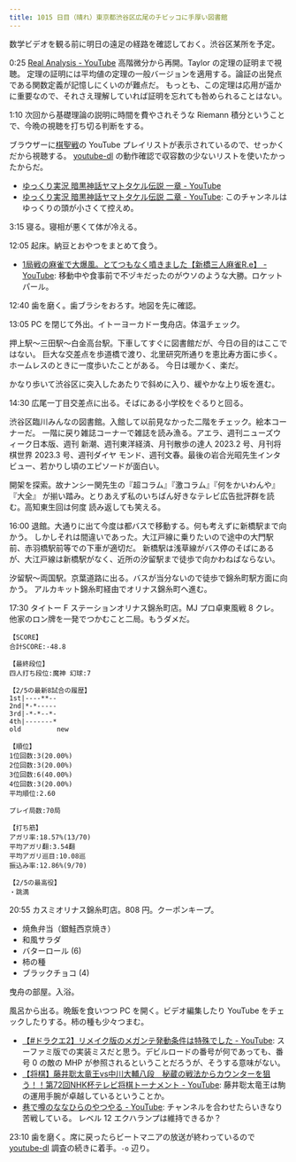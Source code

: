 ```yaml
---
title: 1015 日目（晴れ）東京都渋谷区広尾のチビッコに手厚い図書館
---
```


数学ビデオを観る前に明日の遠足の経路を確認しておく。渋谷区某所を予定。

0:25 [Real Analysis - YouTube](https://www.youtube.com/playlist?list=PLBh2i93oe2quABbNq4I_-hyjhW8eOdgrO)
高階微分から再開。Taylor の定理の証明まで視聴。
定理の証明には平均値の定理の一般バージョンを適用する。論証の出発点である関数定義が記憶しにくいのが難点だ。
もっとも、この定理は応用が遥かに重要なので、それさえ理解していれば証明を忘れても咎められることはない。

1:10 次回から基礎理論の説明に時間を費やされそうな Riemann 積分ということで、今晩の視聴を打ち切る判断をする。

ブラウザーに[棋聖戦](https://www.youtube.com/watch?v=Vx8yT-IlSF0&list=PL-Mcbyr-xleK4csDhDuzYVdQGbxwhPqLA)の
YouTube プレイリストが表示されているので、せっかくだから視聴する。
[youtube-dl] の動作確認で収容数の少ないリストを使いたかったからだ。

* [ゆっくり実況 暗黒神話ヤマトタケル伝説 一章 - YouTube](https://www.youtube.com/watch?v=CuRHoawc8Hw)
* [ゆっくり実況 暗黒神話ヤマトタケル伝説 二章 - YouTube](https://www.youtube.com/watch?v=eNU-_zqkSgs):
  このチャンネルはゆっくりの頭が小さくて控えめ。

3:15 寝る。寝相が悪くて体が冷える。

12:05 起床。納豆とおやつをまとめて食う。

* [1局戦の麻雀で大爆風。とてつもなく噴きました【新橋三人麻雀R.e】 - YouTube](https://www.youtube.com/watch?v=szD_JrqM9LQ):
  移動中や食事前で不ヅキだったのがウソのような大勝。ロケットパール。

12:40 歯を磨く。歯ブラシをおろす。地図を先に確認。

13:05 PC を閉じて外出。イトーヨーカドー曳舟店。体温チェック。

押上駅～三田駅～白金高台駅。下車してすぐに図書館だが、今日の目的はここではない。
巨大な交差点を歩道橋で渡り、北里研究所通りを恵比寿方面に歩く。ホームレスのときに一度歩いたことがある。
今日は暖かく、楽だ。

かなり歩いて渋谷区に突入したあたりで斜めに入り、緩やかな上り坂を進む。

14:30 広尾一丁目交差点に出る。そばにある小学校をぐるりと回る。
<blockquote class="twitter-tweet"
  data-conversation="none"
  data-media-max-width="480" data-theme="dark" data-align="center">
<a href="https://twitter.com/showa_yojyo/status/1622244654728237056"></a>
</blockquote>

渋谷区臨川みんなの図書館。入館して以前見なかった二階をチェック。絵本コーナーだ。
一階に戻り雑誌コーナーで雑誌を読み漁る。アエラ、週刊ニューズウィーク日本版、週刊
新潮、週刊東洋経済、月刊散歩の達人 2023.2 号、月刊将棋世界 2023.3 号、週刊ダイヤ
モンド、週刊文春。最後の岩合光昭先生インタビュー、若かりし頃のエピソードが面白い。

開架を探索。故ナンシー関先生の『超コラム』『激コラム』『何をかいわんや』『大全』
が揃い踏み。とりあえず私のいちばん好きなテレビ広告批評群を読む。高知東生回は何度
読み返しても笑える。

16:00 退館。大通りに出て今度は都バスで移動する。何も考えずに新橋駅まで向かう。
しかしそれは間違いであった。大江戸線に乗りたいので途中の大門駅前、赤羽橋駅前等での下車が適切だ。
新橋駅は浅草線がバス停のそばにあるが、大江戸線は新橋駅がなく、近所の汐留駅まで徒歩で向かわねばならない。

汐留駅～両国駅。京葉道路に出る。バスが当分ないので徒歩で錦糸町駅方面に向かう。
アルカキット錦糸町経由でオリナス錦糸町へ進む。

17:30 タイトー F ステーションオリナス錦糸町店。MJ プロ卓東風戦 8 クレ。
他家のロン牌を一発でつかむこと二局。もうダメだ。

```text
【SCORE】
合計SCORE:-48.8

【最終段位】
四人打ち段位:魔神 幻球:7

【2/5の最新8試合の履歴】
1st|----**--
2nd|*-*-----
3rd|-*-*--*-
4th|-------*
old         new

【順位】
1位回数:3(20.00%)
2位回数:3(20.00%)
3位回数:6(40.00%)
4位回数:3(20.00%)
平均順位:2.60

プレイ局数:70局

【打ち筋】
アガリ率:18.57%(13/70)
平均アガリ翻:3.54翻
平均アガリ巡目:10.08巡
振込み率:12.86%(9/70)

【2/5の最高役】
・跳満
```

20:55 カスミオリナス錦糸町店。808 円。クーポンキープ。

* 焼魚弁当（銀鮭西京焼き）
* 和風サラダ
* バターロール (6)
* 柿の種
* ブラックチョコ (4)

曳舟の部屋。入浴。

風呂から出る。晩飯を食いつつ PC を開く。ビデオ編集したり YouTube をチェックしたりする。柿の種も少々つまむ。

* [【#ドラクエ2】リメイク版のメガンテ発動条件は特殊でした - YouTube](https://www.youtube.com/watch?v=Bw7CyNXQSIk):
  スーファミ版での実装ミスだと思う。デビルロードの番号が何であっても、番号 0 の敵の MHP が参照されるということだろうが、そうする意味がない。
* [【将棋】藤井聡太竜王vs中川大輔八段　秘蔵の戦法からカウンターを狙う！！第72回NHK杯テレビ将棋トーナメント - YouTube](https://www.youtube.com/watch?v=NNGoFu8Xuew):
  藤井聡太竜王は駒の運用手腕が卓越しているということか。
* [巷で噂のななひらのやつやる - YouTube](https://www.youtube.com/watch?v=msYWEUqX2hs):
  チャンネルを合わせたらいきなり苦戦している。
  レベル 12 エクハランプは維持できるか？

23:10 歯を磨く。席に戻ったらビートマニアの放送が終わっているので
[youtube-dl] 調査の続きに着手。`-o` 辺り。

[youtube-dl]: https://github.com/ytdl-org/youtube-dl
